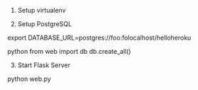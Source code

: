 
1. Setup virtualenv

2. Setup PostgreSQL

export DATABASE_URL=postgres://foo:folocalhost/helloheroku

python
from web import db
db.create_all()

3. Start Flask Server

python web.py




